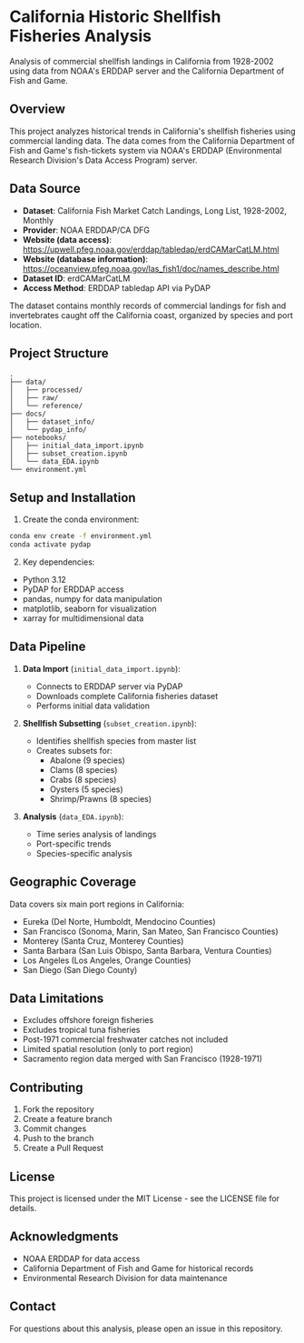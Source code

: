 # California Historic Shellfish Fisheries Analysis

Analysis of commercial shellfish landings in California from 1928-2002 using data from NOAA's ERDDAP server and the California Department of Fish and Game.

## Overview

This project analyzes historical trends in California's shellfish fisheries using commercial landing data. The data comes from the California Department of Fish and Game's fish-tickets system via NOAA's ERDDAP (Environmental Research Division's Data Access Program) server.

## Data Source

- **Dataset**: California Fish Market Catch Landings, Long List, 1928-2002, Monthly
- **Provider**: NOAA ERDDAP/CA DFG
- **Website (data access)**: https://upwell.pfeg.noaa.gov/erddap/tabledap/erdCAMarCatLM.html
- **Website (database information)**: https://oceanview.pfeg.noaa.gov/las_fish1/doc/names_describe.html
- **Dataset ID**: erdCAMarCatLM
- **Access Method**: ERDDAP tabledap API via PyDAP

The dataset contains monthly records of commercial landings for fish and invertebrates caught off the California coast, organized by species and port location.

## Project Structure

```
.
├── data/
│   ├── processed/
│   ├── raw/
│   └── reference/
├── docs/
│   ├── dataset_info/
│   └── pydap_info/
├── notebooks/
│   ├── initial_data_import.ipynb
│   ├── subset_creation.ipynb
│   └── data_EDA.ipynb
└── environment.yml
```

## Setup and Installation

1. Create the conda environment:

```bash
conda env create -f environment.yml
conda activate pydap
```

2. Key dependencies:

- Python 3.12
- PyDAP for ERDDAP access
- pandas, numpy for data manipulation
- matplotlib, seaborn for visualization
- xarray for multidimensional data

## Data Pipeline

1. **Data Import** (`initial_data_import.ipynb`):

   - Connects to ERDDAP server via PyDAP
   - Downloads complete California fisheries dataset
   - Performs initial data validation

2. **Shellfish Subsetting** (`subset_creation.ipynb`):

   - Identifies shellfish species from master list
   - Creates subsets for:
     - Abalone (9 species)
     - Clams (8 species)
     - Crabs (8 species)
     - Oysters (5 species)
     - Shrimp/Prawns (8 species)

3. **Analysis** (`data_EDA.ipynb`):
   - Time series analysis of landings
   - Port-specific trends
   - Species-specific analysis

## Geographic Coverage

Data covers six main port regions in California:

- Eureka (Del Norte, Humboldt, Mendocino Counties)
- San Francisco (Sonoma, Marin, San Mateo, San Francisco Counties)
- Monterey (Santa Cruz, Monterey Counties)
- Santa Barbara (San Luis Obispo, Santa Barbara, Ventura Counties)
- Los Angeles (Los Angeles, Orange Counties)
- San Diego (San Diego County)

## Data Limitations

- Excludes offshore foreign fisheries
- Excludes tropical tuna fisheries
- Post-1971 commercial freshwater catches not included
- Limited spatial resolution (only to port region)
- Sacramento region data merged with San Francisco (1928-1971)

## Contributing

1. Fork the repository
2. Create a feature branch
3. Commit changes
4. Push to the branch
5. Create a Pull Request

## License

This project is licensed under the MIT License - see the LICENSE file for details.

## Acknowledgments

- NOAA ERDDAP for data access
- California Department of Fish and Game for historical records
- Environmental Research Division for data maintenance

## Contact

For questions about this analysis, please open an issue in this repository.
